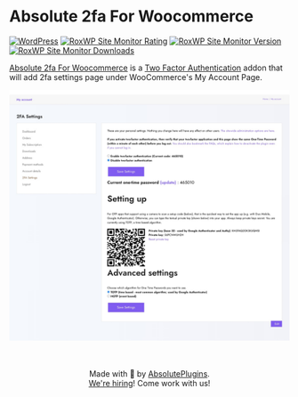 # Absolute 2fa For Woocommerce

[![WordPress](https://img.shields.io/wordpress/v/absp-2fa-for-woocommerce.svg?label=WordPress&style=flat-square)](https://wordpress.org/plugins/absp-2fa-for-woocommerce/)
[![RoxWP Site Monitor Rating](https://img.shields.io/wordpress/plugin/r/absp-2fa-for-woocommerce?label=Rating&style=flat-square)](https://wordpress.org/plugins/absp-2fa-for-woocommerce/)
[![RoxWP Site Monitor Version](https://img.shields.io/wordpress/plugin/v/absp-2fa-for-woocommerce.svg?label=Version&style=flat-square)](https://wordpress.org/plugins/absp-2fa-for-woocommerce/)
[![RoxWP Site Monitor Downloads](https://img.shields.io/wordpress/plugin/dt/absp-2fa-for-woocommerce?label=Downloads&style=flat-square)](https://wordpress.org/plugins/absp-2fa-for-woocommerce/)

[Absolute 2fa For Woocommerce](https://wordpress.org/plugins/absp-2fa-for-woocommerce/) is a [Two Factor Authentication](https://wordpress.org/plugins/two-factor-authentication/) addon that will add 2fa settings page under WooCommerce's My Account Page.

![Demo Screenshot](.wordpress-org/screenshot-1.jpg)

<p align="center">
    <br/><br/>
    Made with 💜 by <a href="https://absoluteplugins.com/">AbsolutePlugins</a>.<br/>
    <a href="https://www.facebook.com/pixelaarllc/jobs/">We're hiring</a>! Come work with us!
</p>
